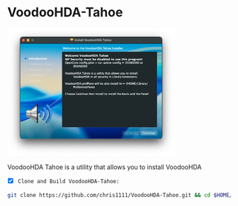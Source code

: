 # VoodooHDA-Tahoe

<img src="package/Pics/Open.png" alt="Github Project" style="width:75%;">

VoodooHDA Tahoe is a utility that allows you to install VoodooHDA

- [x] `Clone and Build VoodooHDA-Tahoe:`
```bash
git clone https://github.com/chris1111/VoodooHDA-Tahoe.git && cd $HOME/VoodooHDA-Tahoe && ./Package.command && open -R $HOME/VoodooHDA-Tahoe/VoodooHDA-Tahoe.pkg
```
